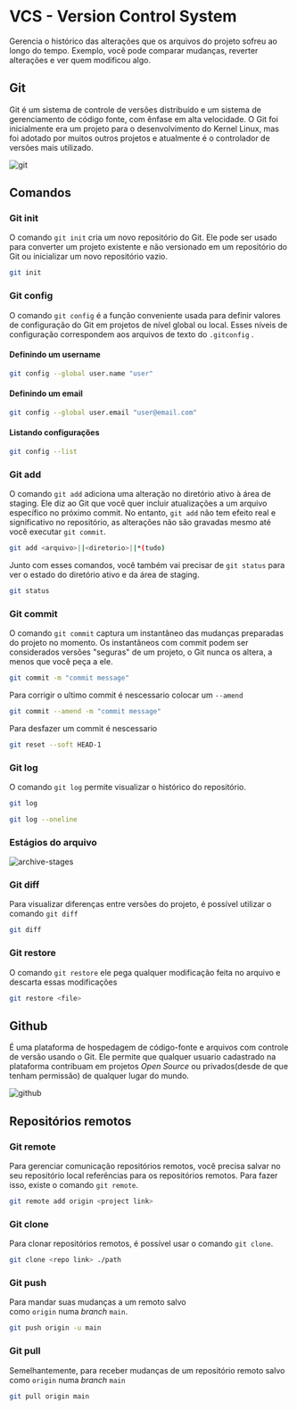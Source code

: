 # VCS - Version Control System
Gerencia o histórico das alterações que os arquivos do projeto sofreu ao longo do tempo. Exemplo, você pode comparar mudanças, reverter alterações e ver quem modificou algo.

## Git
Git é um sistema de controle de versões distribuído e um sistema de gerenciamento de código fonte, com ênfase em alta velocidade. O Git foi inicialmente era um projeto para o desenvolvimento do Kernel Linux, mas foi adotado por muitos outros projetos e atualmente é o controlador de versões mais utilizado.

![git](https://miro.medium.com/max/383/1*co_1qORNdM0PI1nvCp7Iig.png)

## Comandos

### Git init
O comando `git init` cria um novo repositório do Git. Ele pode ser usado para converter um projeto existente e não versionado em um repositório do Git ou inicializar um novo repositório vazio.
```bash
git init
```

### Git config
O comando `git config` é a função conveniente usada para definir valores de configuração do Git em projetos de nível global ou local. Esses níveis de configuração correspondem aos arquivos de texto do `.gitconfig` .

#### Definindo um username
```bash
git config --global user.name "user"
```

#### Definindo um email
```bash
git config --global user.email "user@email.com"
```

#### Listando configurações
```bash
git config --list
```

### Git add
O comando `git add` adiciona uma alteração no diretório ativo à área de staging. Ele diz ao Git que você quer incluir atualizações a um arquivo específico no próximo commit. No entanto, `git add` não tem efeito real e significativo no repositório, as alterações não são gravadas mesmo até você executar `git commit`.

```bash
git add <arquivo>||<diretorio>||*(tudo)
```

Junto com esses comandos, você também vai precisar de `git status` para ver o estado do diretório ativo e da área de staging.
```bash
git status
```

### Git commit
O comando `git commit` captura um instantâneo das mudanças preparadas do projeto no momento. Os instantâneos com commit podem ser considerados versões "seguras" de um projeto, o Git nunca os altera, a menos que você peça a ele.

```bash
git commit -m "commit message"
```

Para corrigir o ultimo commit é nescessario colocar um `--amend`
```bash
git commit --amend -m "commit message"
```

Para desfazer um commit é nescessario
```bash
git reset --soft HEAD-1
```

### Git log
O comando `git log` permite visualizar o histórico do repositório.
```bash
git log
```

```bash
git log --oneline
```

### Estágios do arquivo
![archive-stages](https://user.oc-static.com/upload/2022/01/04/16412576933806_image30.png)

### Git diff
Para visualizar diferenças entre versões do projeto, é possível utilizar o comando `git diff`
```bash
git diff
```

### Git restore
O comando `git restore` ele pega qualquer modificação feita no arquivo e descarta essas modificações
```bash
git restore <file>
```

## Github
É uma plataforma de hospedagem de código-fonte e arquivos com controle de versão usando o Git. Ele permite que qualquer usuario cadastrado na plataforma contribuam em projetos *Open Source* ou privados(desde de que tenham permissão) de qualquer lugar do mundo.

![github](https://cdn-icons-png.flaticon.com/512/25/25231.png)

## Repositórios remotos

### Git remote
Para gerenciar comunicação repositórios remotos, você precisa salvar no seu repositório local referências para os repositórios remotos. Para fazer isso, existe o comando `git remote`.
```bash
git remote add origin <project link>
```

### Git clone
Para clonar repositórios remotos, é possível usar o comando `git clone`.
```bash
git clone <repo link> ./path
```

### Git push
Para mandar suas mudanças a um remoto salvo como `origin` numa *branch* `main`.
```bash
git push origin -u main
```

### Git pull
Semelhantemente, para receber mudanças de um repositório remoto salvo como `origin` numa *branch* `main`
```bash
git pull origin main
```

